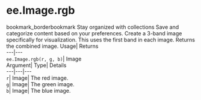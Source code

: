  
#  ee.Image.rgb 
bookmark_borderbookmark Stay organized with collections  Save and categorize content based on your preferences.
Create a 3-band image specifically for visualization. This uses the first band in each image. 
Returns the combined image.
Usage| Returns  
---|---  
`ee.Image.rgb(r, g, b)`| Image  
Argument| Type| Details  
---|---|---  
`r`| Image| The red image.  
`g`| Image| The green image.  
`b`| Image| The blue image.  
